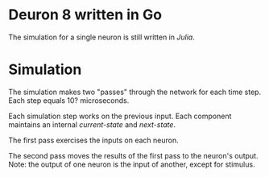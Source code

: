 # Deuron 8 written in Go
The simulation for a single neuron is still written in *Julia*.

# Simulation
The simulation makes two "passes" through the network for each
time step. Each step equals 10? microseconds.

Each simulation step works on the previous input. Each component
maintains an internal *current-state* and *next-state*.

The first pass exercises the inputs on each neuron.

The second pass moves the results of the first pass to the neuron's output. Note: the output of one neuron is the input of another, except for stimulus.

